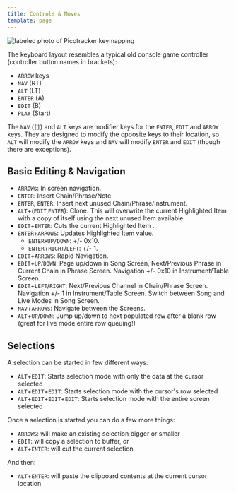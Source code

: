 ```yaml
---
title: Controls & Moves
template: page
---
```


![labeled photo of Picotracker keymapping](image/pT-buttonMap.png)

The keyboard layout resembles a typical old console game controller (controller button names in brackets):

* `ARROW` keys
* `NAV` (RT)
* `ALT` (LT)
* `ENTER` (A)
* `EDIT` (B)
* `PLAY` (Start)

The `NAV` (`[]`) and `ALT` keys are modifier keys for the `ENTER`, `EDIT` and `ARROW` keys. They are designed to modify the opposite keys to their location, so `ALT` will modify the `ARROW` keys and `NAV` will modify `ENTER` and `EDIT` (though there are exceptions).


## Basic Editing & Navigation

- `ARROW`s: In screen navigation.
- `ENTER`: Insert Chain/Phrase/Note.
- `ENTER`, `ENTER`: Insert next unused Chain/Phrase/Instrument.
- `ALT`+(`EDIT`,`ENTER`): Clone. This will overwrite the current Highlighted Item with a copy of itself using the next unused Item available.
- `EDIT`+`ENTER`: Cuts the current Highlighted Item .
- `ENTER`+`ARROWS`: Updates Highlighted Item value.
  - `ENTER+UP/DOWN`: +/- 0x10.
  - `ENTER`+`RIGHT`/`LEFT`: +/- 1.
- `EDIT`+`ARROWS`: Rapid Navigation.
- `EDIT`+`UP`/`DOWN`: Page up/down in Song Screen, Next/Previous Phrase in Current Chain in Phrase Screen. Navigation +/- 0x10 in Instrument/Table Screen.
- `EDIT`+`LEFT`/`RIGHT`: Next/Previous Channel in Chain/Phrase Screen. Navigation +/- 1 in Instrument/Table Screen. Switch between Song and Live Modes in Song Screen.
- `NAV`+`ARROWS`: Navigate between the Screens.
- `ALT`+`UP`/`DOWN`: Jump up/down to next populated row after a blank row (great for live mode entire row queuing!)

## Selections

A selection can be started in few different ways:

- `ALT`+`EDIT`: Starts selection mode with only the data at the cursor selected
- `ALT`+`EDIT`+`EDIT`: Starts selection mode with the cursor's row selected
- `ALT`+`EDIT`+`EDIT`+`EDIT`: Starts selection mode with the entire screen selected

Once a selection is started you can do a few more things:

- `ARROWS`: will make an existing selection bigger or smaller
- `EDIT`: will copy a selection to buffer, or
- `ALT`+`ENTER`: will cut the current selection

And then:

- `ALT`+`ENTER`: will paste the clipboard contents at the current cursor location
